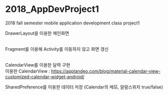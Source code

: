 # 2018_AppDevProject1
2018 fall semester mobile application development class project1


DrawerLayout을 이용한 메인화면 <br><br>


Fragment를 이용해 Activity를 이동하지 않고 화면 갱신 <br><br>


CalendarView를 이용한 달력 구현<br>
이용한 CalendarView : https://applandeo.com/blog/material-calendar-view-customized-calendar-widget-android/
<br>

SharedPreference를 이용한 데이터 저장 (Calendar의 메모, 알람스위치 true/false)
